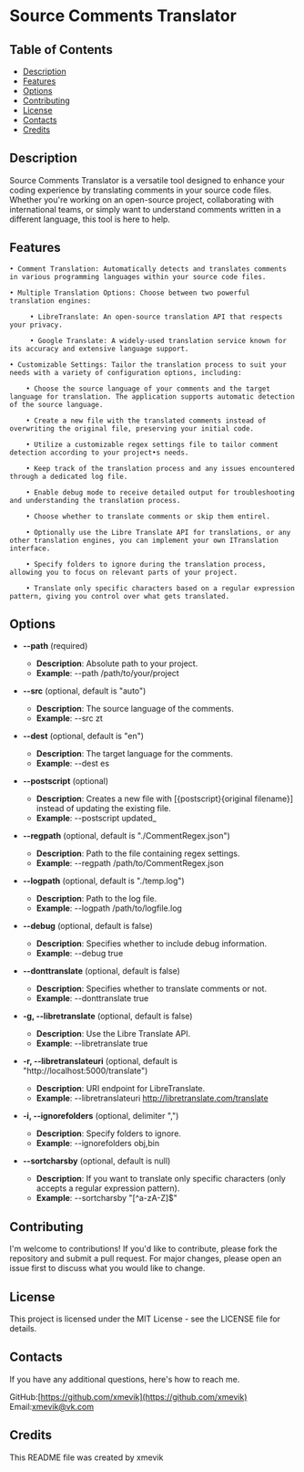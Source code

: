 # Source Comments Translator

## Table of Contents

* [Description](#description)
* [Features](#features)
* [Options](#options)
* [Contributing](#contributing)
* [License](#license)
* [Contacts](#contacts)
* [Credits](#credits)

## Description

Source Comments Translator is a versatile tool designed to enhance your coding experience by translating comments in your source code files. Whether you're working on an open-source project, collaborating with international teams, or simply want to understand comments written in a different language, this tool is here to help.

## Features

	• Comment Translation: Automatically detects and translates comments in various programming languages within your source code files.

	• Multiple Translation Options: Choose between two powerful translation engines:

		 • LibreTranslate: An open-source translation API that respects your privacy.

		 • Google Translate: A widely-used translation service known for its accuracy and extensive language support.

	• Customizable Settings: Tailor the translation process to suit your needs with a variety of configuration options, including:

		• Choose the source language of your comments and the target language for translation. The application supports automatic detection of the source language.

		• Create a new file with the translated comments instead of overwriting the original file, preserving your initial code.
		
		• Utilize a customizable regex settings file to tailor comment detection according to your project•s needs.

		• Keep track of the translation process and any issues encountered through a dedicated log file.

		• Enable debug mode to receive detailed output for troubleshooting and understanding the translation process.

		• Choose whether to translate comments or skip them entirel.

		• Optionally use the Libre Translate API for translations, or any other translation engines, you can implement your own ITranslation interface.

		• Specify folders to ignore during the translation process, allowing you to focus on relevant parts of your project.

		• Translate only specific characters based on a regular expression pattern, giving you control over what gets translated.

## Options

- **--path** (required)
  - **Description**: Absolute path to your project.
  - **Example**: --path /path/to/your/project

- **--src** (optional, default is "auto")
  - **Description**: The source language of the comments.
  - **Example**: --src zt

- **--dest** (optional, default is "en")
  - **Description**: The target language for the comments.
  - **Example**: --dest es

- **--postscript** (optional)
  - **Description**: Creates a new file with [{postscript}{original filename}] instead of updating the existing file.
  - **Example**: --postscript updated_

- **--regpath** (optional, default is "./CommentRegex.json")
  - **Description**: Path to the file containing regex settings.
  - **Example**: --regpath /path/to/CommentRegex.json

- **--logpath** (optional, default is "./temp.log")
  - **Description**: Path to the log file.
  - **Example**: --logpath /path/to/logfile.log

- **--debug** (optional, default is false)
  - **Description**: Specifies whether to include debug information.
  - **Example**: --debug true

- **--donttranslate** (optional, default is false)
  - **Description**: Specifies whether to translate comments or not.
  - **Example**: --donttranslate true

- **-g, --libretranslate** (optional, default is false)
  - **Description**: Use the Libre Translate API.
  - **Example**: --libretranslate true

- **-r, --libretranslateuri** (optional, default is "http://localhost:5000/translate")
  - **Description**: URI endpoint for LibreTranslate.
  - **Example**: --libretranslateuri http://libretranslate.com/translate

- **-i, --ignorefolders** (optional, delimiter ",")
  - **Description**: Specify folders to ignore.
  - **Example**: --ignorefolders obj,bin

- **--sortcharsby** (optional, default is null)
  - **Description**: If you want to translate only specific characters (only accepts a regular expression pattern).
  - **Example**: --sortcharsby "[^a-zA-Z]$"

## Contributing

I'm welcome to contributions! If you'd like to contribute, please fork the repository and submit a pull request. For major changes, please open an issue first to discuss what you would like to change.

## License

This project is licensed under the MIT License - see the LICENSE file for details.

## Contacts

If you have any additional questions, here's how to reach me.

GitHub:[https://github.com/xmevik](https://github.com/xmevik)  
Email:[xmevik@vk.com](mailto:xmevik@vk.com)

## Credits

This README file was created by xmevik
